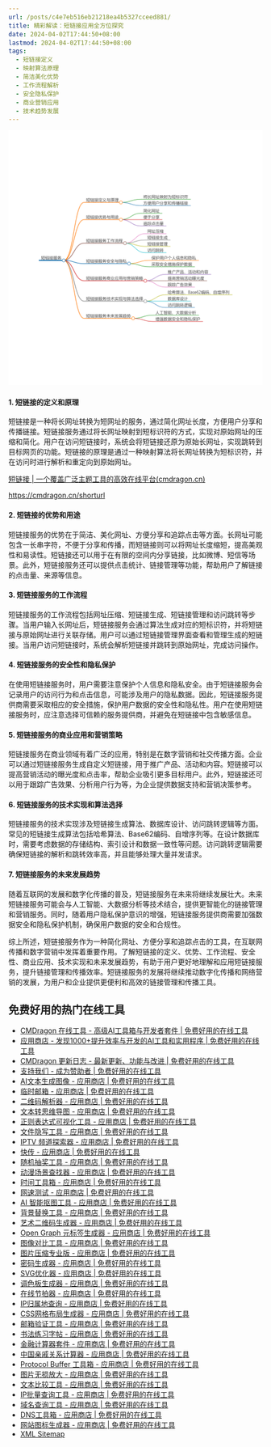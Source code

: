 ```yaml
---
url: /posts/c4e7eb516eb21218ea4b5327cceed881/
title: 精彩解读：短链接应用全方位探究
date: 2024-04-02T17:44:50+08:00
lastmod: 2024-04-02T17:44:50+08:00
tags:
  - 短链接定义
  - 映射算法原理
  - 简洁美化优势
  - 工作流程解析
  - 安全隐私保护
  - 商业营销应用
  - 技术趋势发展
---
```



<img src="/images/2024_04_02 17_45_56.png" title="2024_04_02 17_45_56.png" alt="2024_04_02 17_45_56.png"/>

#### 1. 短链接的定义和原理

短链接是一种将长网址转换为短网址的服务，通过简化网址长度，方便用户分享和传播链接。短链接服务通过将长网址映射到短标识符的方式，实现对原始网址的压缩和简化。用户在访问短链接时，系统会将短链接还原为原始长网址，实现跳转到目标网页的功能。短链接的原理是通过一种映射算法将长网址转换为短标识符，并在访问时进行解析和重定向到原始网址。

[短链接 | 一个覆盖广泛主题工具的高效在线平台(cmdragon.cn)](https://cmdragon.cn/shorturl)

https://cmdragon.cn/shorturl

#### 2. 短链接的优势和用途

短链接服务的优势在于简洁、美化网址、方便分享和追踪点击等方面。长网址可能包含一长串字符，不便于分享和传播，而短链接则可以将网址长度缩短，提高美观性和易读性。短链接还可以用于在有限的空间内分享链接，比如微博、短信等场景。此外，短链接服务还可以提供点击统计、链接管理等功能，帮助用户了解链接的点击量、来源等信息。

#### 3. 短链接服务的工作流程

短链接服务的工作流程包括网址压缩、短链接生成、短链接管理和访问跳转等步骤。当用户输入长网址后，短链接服务会通过算法生成对应的短标识符，并将短链接与原始网址进行关联存储。用户可以通过短链接管理界面查看和管理生成的短链接。当用户访问短链接时，系统会解析短链接并跳转到原始网址，完成访问操作。

#### 4. 短链接服务的安全性和隐私保护

在使用短链接服务时，用户需要注意保护个人信息和隐私安全。由于短链接服务会记录用户的访问行为和点击信息，可能涉及用户的隐私数据。因此，短链接服务提供商需要采取相应的安全措施，保护用户数据的安全性和隐私性。用户在使用短链接服务时，应注意选择可信赖的服务提供商，并避免在短链接中包含敏感信息。

#### 5. 短链接服务的商业应用和营销策略

短链接服务在商业领域有着广泛的应用，特别是在数字营销和社交传播方面。企业可以通过短链接服务生成自定义短链接，用于推广产品、活动和内容。短链接可以提高营销活动的曝光度和点击率，帮助企业吸引更多目标用户。此外，短链接还可以用于跟踪广告效果、分析用户行为等，为企业提供数据支持和营销决策参考。

#### 6. 短链接服务的技术实现和算法选择

短链接服务的技术实现涉及短链接生成算法、数据库设计、访问跳转逻辑等方面。常见的短链接生成算法包括哈希算法、Base62编码、自增序列等。在设计数据库时，需要考虑数据的存储结构、索引设计和数据一致性等问题。访问跳转逻辑需要确保短链接的解析和跳转效率高，并且能够处理大量并发请求。

#### 7. 短链接服务的未来发展趋势

随着互联网的发展和数字化传播的普及，短链接服务在未来将继续发展壮大。未来短链接服务可能会与人工智能、大数据分析等技术结合，提供更智能化的链接管理和营销服务。同时，随着用户隐私保护意识的增强，短链接服务提供商需要加强数据安全和隐私保护机制，确保用户数据的安全和合规性。

综上所述，短链接服务作为一种简化网址、方便分享和追踪点击的工具，在互联网传播和数字营销中发挥着重要作用。了解短链接的定义、优势、工作流程、安全性、商业应用、技术实现和未来发展趋势，有助于用户更好地理解和应用短链接服务，提升链接管理和传播效率。短链接服务的发展将继续推动数字化传播和网络营销的发展，为用户和企业提供更便利和高效的链接管理和传播工具。

## 免费好用的热门在线工具

- [CMDragon 在线工具 - 高级AI工具箱与开发者套件 | 免费好用的在线工具](https://tools.cmdragon.cn/zh)
- [应用商店 - 发现1000+提升效率与开发的AI工具和实用程序 | 免费好用的在线工具](https://tools.cmdragon.cn/zh/apps?category=trending)
- [CMDragon 更新日志 - 最新更新、功能与改进 | 免费好用的在线工具](https://tools.cmdragon.cn/zh/changelog)
- [支持我们 - 成为赞助者 | 免费好用的在线工具](https://tools.cmdragon.cn/zh/sponsor)
- [AI文本生成图像 - 应用商店 | 免费好用的在线工具](https://tools.cmdragon.cn/zh/apps/text-to-image-ai)
- [临时邮箱 - 应用商店 | 免费好用的在线工具](https://tools.cmdragon.cn/zh/apps/temp-email)
- [二维码解析器 - 应用商店 | 免费好用的在线工具](https://tools.cmdragon.cn/zh/apps/qrcode-parser)
- [文本转思维导图 - 应用商店 | 免费好用的在线工具](https://tools.cmdragon.cn/zh/apps/text-to-mindmap)
- [正则表达式可视化工具 - 应用商店 | 免费好用的在线工具](https://tools.cmdragon.cn/zh/apps/regex-visualizer)
- [文件隐写工具 - 应用商店 | 免费好用的在线工具](https://tools.cmdragon.cn/zh/apps/steganography-tool)
- [IPTV 频道探索器 - 应用商店 | 免费好用的在线工具](https://tools.cmdragon.cn/zh/apps/iptv-explorer)
- [快传 - 应用商店 | 免费好用的在线工具](https://tools.cmdragon.cn/zh/apps/snapdrop)
- [随机抽奖工具 - 应用商店 | 免费好用的在线工具](https://tools.cmdragon.cn/zh/apps/lucky-draw)
- [动漫场景查找器 - 应用商店 | 免费好用的在线工具](https://tools.cmdragon.cn/zh/apps/anime-scene-finder)
- [时间工具箱 - 应用商店 | 免费好用的在线工具](https://tools.cmdragon.cn/zh/apps/time-toolkit)
- [网速测试 - 应用商店 | 免费好用的在线工具](https://tools.cmdragon.cn/zh/apps/speed-test)
- [AI 智能抠图工具 - 应用商店 | 免费好用的在线工具](https://tools.cmdragon.cn/zh/apps/background-remover)
- [背景替换工具 - 应用商店 | 免费好用的在线工具](https://tools.cmdragon.cn/zh/apps/background-replacer)
- [艺术二维码生成器 - 应用商店 | 免费好用的在线工具](https://tools.cmdragon.cn/zh/apps/artistic-qrcode)
- [Open Graph 元标签生成器 - 应用商店 | 免费好用的在线工具](https://tools.cmdragon.cn/zh/apps/open-graph-generator)
- [图像对比工具 - 应用商店 | 免费好用的在线工具](https://tools.cmdragon.cn/zh/apps/image-comparison)
- [图片压缩专业版 - 应用商店 | 免费好用的在线工具](https://tools.cmdragon.cn/zh/apps/image-compressor)
- [密码生成器 - 应用商店 | 免费好用的在线工具](https://tools.cmdragon.cn/zh/apps/password-generator)
- [SVG优化器 - 应用商店 | 免费好用的在线工具](https://tools.cmdragon.cn/zh/apps/svg-optimizer)
- [调色板生成器 - 应用商店 | 免费好用的在线工具](https://tools.cmdragon.cn/zh/apps/color-palette)
- [在线节拍器 - 应用商店 | 免费好用的在线工具](https://tools.cmdragon.cn/zh/apps/online-metronome)
- [IP归属地查询 - 应用商店 | 免费好用的在线工具](https://tools.cmdragon.cn/zh/apps/ip-geolocation)
- [CSS网格布局生成器 - 应用商店 | 免费好用的在线工具](https://tools.cmdragon.cn/zh/apps/css-grid-layout)
- [邮箱验证工具 - 应用商店 | 免费好用的在线工具](https://tools.cmdragon.cn/zh/apps/email-validator)
- [书法练习字帖 - 应用商店 | 免费好用的在线工具](https://tools.cmdragon.cn/zh/apps/calligraphy-practice)
- [金融计算器套件 - 应用商店 | 免费好用的在线工具](https://tools.cmdragon.cn/zh/apps/finance-calculator-suite)
- [中国亲戚关系计算器 - 应用商店 | 免费好用的在线工具](https://tools.cmdragon.cn/zh/apps/chinese-kinship-calculator)
- [Protocol Buffer 工具箱 - 应用商店 | 免费好用的在线工具](https://tools.cmdragon.cn/zh/apps/protobuf-toolkit)
- [图片无损放大 - 应用商店 | 免费好用的在线工具](https://tools.cmdragon.cn/zh/apps/image-upscaler)
- [文本比较工具 - 应用商店 | 免费好用的在线工具](https://tools.cmdragon.cn/zh/apps/text-compare)
- [IP批量查询工具 - 应用商店 | 免费好用的在线工具](https://tools.cmdragon.cn/zh/apps/ip-batch-lookup)
- [域名查询工具 - 应用商店 | 免费好用的在线工具](https://tools.cmdragon.cn/zh/apps/domain-finder)
- [DNS工具箱 - 应用商店 | 免费好用的在线工具](https://tools.cmdragon.cn/zh/apps/dns-toolkit)
- [网站图标生成器 - 应用商店 | 免费好用的在线工具](https://tools.cmdragon.cn/zh/apps/favicon-generator)
- [XML Sitemap](https://tools.cmdragon.cn/sitemap_index.xml)
